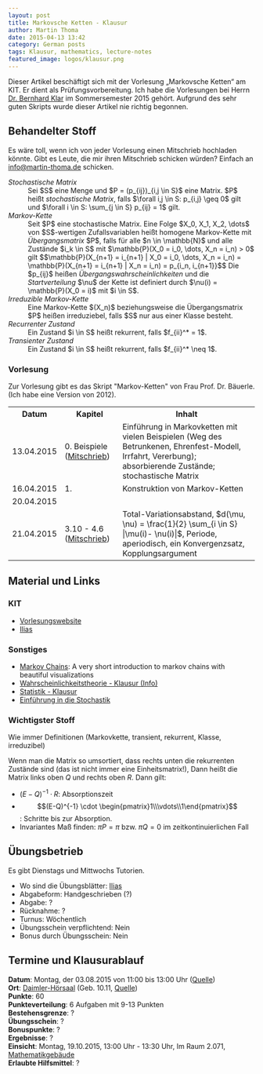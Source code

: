 ```yaml
---
layout: post
title: Markovsche Ketten - Klausur
author: Martin Thoma
date: 2015-04-13 13:42
category: German posts
tags: Klausur, mathematics, lecture-notes
featured_image: logos/klausur.png
---
```

<div class="info">Dieser Artikel beschäftigt sich mit der Vorlesung &bdquo;Markovsche Ketten&ldquo; am KIT. Er dient als Prüfungsvorbereitung. Ich habe die Vorlesungen bei Herrn <a href="http://www.math.kit.edu/stoch/~klar/de">Dr. Bernhard Klar</a> im Sommersemester 2015 gehört. Aufgrund des sehr guten Skripts wurde dieser Artikel nie richtig begonnen.</div>

## Behandelter Stoff

Es wäre toll, wenn ich von jeder Vorlesung einen Mitschrieb hochladen könnte.
Gibt es Leute, die mir ihren Mitschrieb schicken würden? Einfach an info@martin-thoma.de schicken.

<dl>
    <dt><dfn>Stochastische Matrix</dfn></dt>
    <dd>Sei $S$ eine Menge und $P = (p_{ij})_{i,j \in S}$ eine Matrix. $P$ heißt <i>stochastische Matrix</i>, falls $\forall i,j \in S: p_{i,j} \geq 0$ gilt und $\forall i \in S: \sum_{j \in S} p_{ij} = 1$ gilt.</dd>
    <dt><dfn>Markov-Kette</dfn></dt>
    <dd>Seit $P$ eine stochastische Matrix. Eine Folge $X_0, X_1, X_2, \dots$ von $S$-wertigen Zufallsvariablen heißt homogene Markov-Kette mit <dfn>Übergangsmatrix</dfn> $P$, falls für alle $n \in \mathbb{N}$ und alle Zustände $i_k \in S$ mit $\mathbb{P}(X_0 = i_0, \dots, X_n = i_n) > 0$ gilt
    $$\mathbb{P}(X_{n+1} = i_{n+1} | X_0 = i_0, \dots, X_n = i_n) = \mathbb{P}(X_{n+1} = i_{n+1} | X_n = i_n) = p_{i_n, i_{n+1}}$$
    Die $p_{ij}$ heißen <dfn>Übergangswahrscheinlichkeiten</dfn> und die <dfn>Startverteilung</dfn> $\nu$ der Kette ist definiert durch $\nu(i) = \mathbb{P}(X_0 = i)$ mit $i \in S$.</dd>
    <dt><dfn>Irreduzible Markov-Kette</dfn></dt>
    <dd>Eine Markov-Kette $(X_n)$ beziehungsweise die Übergangsmatrix $P$ heißen irreduziebel, falls $S$ nur aus einer Klasse besteht.</dd>
    <dt><dfn>Recurrenter Zustand</dfn></dt>
    <dd>Ein Zustand $i \in S$ heißt rekurrent, falls $f_{ii}^* = 1$.</dd>
    <dt><dfn>Transienter Zustand</dfn></dt>
    <dd>Ein Zustand $i \in S$ heißt rekurrent, falls $f_{ii}^* \neq 1$.</dd>
</dl>


### Vorlesung

Zur Vorlesung gibt es das Skript "Markov-Ketten" von Frau Prof. Dr. Bäuerle.
(Ich habe eine Version von 2012).

<table>
<tr>
    <th>Datum</th>
    <th>Kapitel</th>
    <th>Inhalt</th>
</tr>
<tr>
<td>13.04.2015</td>
<td>0. Beispiele (<a href="//martin-thoma.com/pdf/markovketten-2015-04-13.pdf">Mitschrieb</a>)</td>
<td>Einführung in Markovketten mit vielen Beispielen (Weg des Betrunkenen, Ehrenfest-Modell, Irrfahrt, Vererbung); absorbierende Zustände; stochastische Matrix</td>
</tr>
<tr>
  <td>16.04.2015</td>
  <td>1. </td>
  <td>Konstruktion von Markov-Ketten</td>
</tr>
<tr>
  <td>20.04.2015</td>
  <td></td>
  <td></td>
</tr>
<tr>
  <td>21.04.2015</td>
  <td>3.10 - 4.6 (<a href="//martin-thoma.com/pdf/markovketten-2015-05-21.pdf">Mitschrieb</a>)</td>
  <td>Total-Variationsabstand, $d(\mu, \nu) = \frac{1}{2} \sum_{i \in S} |\mu(i)- \nu(i)|$, Periode, aperiodisch, ein Konvergenzsatz, Kopplungsargument</td>
</tr>
</table>

## Material und Links

### KIT

* [Vorlesungswebsite](http://www.math.kit.edu/stoch/lehre/mk2015s/de)
* [Ilias](https://ilias.studium.kit.edu/goto_produktiv_crs_411041.html)

### Sonstiges

* [Markov Chains](http://setosa.io/blog/2014/07/26/markov-chains/): A very short introduction to markov chains with beautiful visualizations
* [Wahrscheinlichkeitstheorie - Klausur (Info)](https://martin-thoma.com/wt-klausur/)
* [Statistik - Klausur](https://martin-thoma.com/statistik-vorlesung/)
* [Einführung in die Stochastik](https://martin-thoma.com/einfuhrung-in-die-stochastik/)

### Wichtigster Stoff

Wie immer Definitionen (Markovkette, transient, rekurrent, Klasse, irreduzibel)

Wenn man die Matrix so umsortiert, dass rechts unten die rekurrenten Zustände
sind (das ist nicht immer eine Einheitsmatrix!), Dann heißt die Matrix links
oben $Q$ und rechts oben $R$. Dann gilt:

* $(E-Q)^{-1} \cdot R$: Absorptionszeit
* $$(E-Q)^{-1} \cdot \begin{pmatrix}1\\\vdots\\1\end{pmatrix}$$: Schritte bis zur Absorption.
* Invariantes Maß finden: $\pi P = \pi$ bzw. $\pi Q = 0$ im zeitkontinuierlichen Fall

## Übungsbetrieb

Es gibt Dienstags und Mittwochs Tutorien.

* Wo sind die Übungsblätter: [Ilias](https://ilias.studium.kit.edu/goto_produktiv_fold_411044.html)
* Abgabeform: Handgeschrieben (?)
* Abgabe: ?
* Rücknahme: ?
* Turnus: Wöchentlich
* Übungsschein verpflichtend: Nein
* Bonus durch Übungsschein: Nein

## Termine und Klausurablauf

**Datum**: Montag, der 03.08.2015 von 11:00 bis 13:00 Uhr ([Quelle](http://www.math.kit.edu/stoch/lehre/mk2015s/event/mk-klausur/))<br/>
**Ort**: [Daimler-Hörsaal](http://www.kithub.de/map/2086) (Geb. 10.11, [Quelle](http://www.math.kit.edu/stoch/lehre/mk2015s/event/mk-klausur/))<br/>
**Punkte**: 60<br/>
**Punkteverteilung**: 6 Aufgaben mit 9-13 Punkten<br/>
**Bestehensgrenze**: ?<br/>
**Übungsschein**: ?<br/>
**Bonuspunkte**: ?<br/>
**Ergebnisse**: ?<br/>
**Einsicht**: Montag, 19.10.2015, 13:00 Uhr - 13:30 Uhr, Im Raum 2.071, [Mathematikgebäude](https://www.kithub.de/map/2133)<br/>
**Erlaubte Hilfsmittel**: ?
